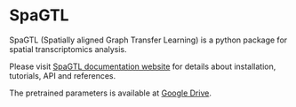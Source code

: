 # SpaGTL

SpaGTL (Spatially aligned Graph Transfer Learning) is a python package for spatial transcriptomics analysis.

Please visit [SpaGTL documentation website](https://spagtl.readthedocs.io/) for details about installation, tutorials, API and references.

The pretrained parameters is available at [Google Drive](https://drive.google.com/file/d/1W3unk2vwYh493JTwHPpw1ntBJ2zwIOPS/view?usp=sharing).
